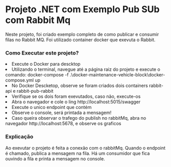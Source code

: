 <h1>Projeto .NET com Exemplo Pub SUb com Rabbit Mq</h1>

Neste projeto, foi criado exemplo completo de como publicar e consumir filas no Rabbit MQ. Foi utilizado container docker que exevuta o Rabbit.

<h3> Como Executar este projeto? </h3>

<li>Execute o Docker para descktop</li>
<li>Utilizando o terminal, navegue até a página raiz do projeto e execute o comando: docker-compose -f .\docker-maintenance-vehicle-block\docker-compose.yml up</li>
<li>No Docker Descketop, observe se foram criados dois containers rabbit-api e rabbit-pub-rabbit</li>
<li>Verifique se os dois foram exevutados, caso não, execute-os</li>
<li>Abra o navegador e cole o ling http://localhost:5015/swagger</li>
<li>Execute o unico endpoint que contém</li>
<li>Observe o console, será printada a mensagem!</li>
<li>Caso queira observar o trafego do publish no rabbitMq, abra no navegador http://localhost:5678, e observe os graficos</li>

<h3>Explicação</h3>
<p>
    Ao exevutar o projeto é feita a conexão com o rabbitMq. Quando o endpoint é chamado, publica a mensagem na fila. Há um consumidor que fica ouvindo a fila e printa a mensagem no console.
</p>